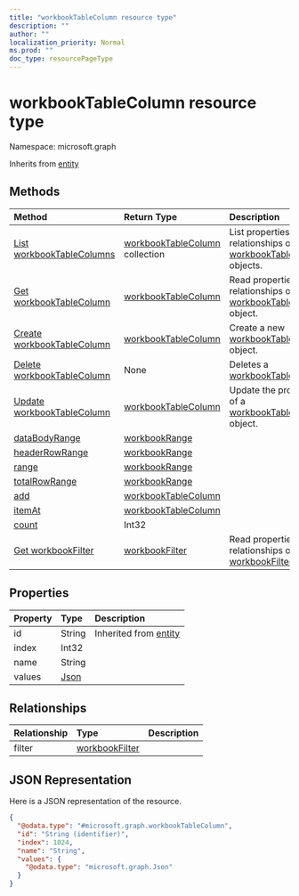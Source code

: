 ```yaml
---
title: "workbookTableColumn resource type"
description: ""
author: ""
localization_priority: Normal
ms.prod: ""
doc_type: resourcePageType
---
```


# workbookTableColumn resource type


Namespace: microsoft.graph




Inherits from [entity](../resources/entity.md)

## Methods
|Method|Return Type|Description|
|:---|:---|:---|
|[List workbookTableColumns](../api/workbooktablecolumn-list.md)|[workbookTableColumn](../resources/workbooktablecolumn.md) collection|List properties and relationships of the [workbookTableColumn](../resources/workbooktablecolumn.md) objects.|
|[Get workbookTableColumn](../api/workbooktablecolumn-get.md)|[workbookTableColumn](../resources/workbooktablecolumn.md)|Read properties and relationships of the [workbookTableColumn](../resources/workbooktablecolumn.md) object.|
|[Create workbookTableColumn](../api/workbooktablecolumn-create.md)|[workbookTableColumn](../resources/workbooktablecolumn.md)|Create a new [workbookTableColumn](../resources/workbooktablecolumn.md) object.|
|[Delete workbookTableColumn](../api/workbooktablecolumn-delete.md)|None|Deletes a [workbookTableColumn](../resources/workbooktablecolumn.md).|
|[Update workbookTableColumn](../api/workbooktablecolumn-update.md)|[workbookTableColumn](../resources/workbooktablecolumn.md)|Update the properties of a [workbookTableColumn](../resources/workbooktablecolumn.md) object.|
|[dataBodyRange](../api/workbooktablecolumn-databodyrange.md)|[workbookRange](../resources/workbookrange.md)||
|[headerRowRange](../api/workbooktablecolumn-headerrowrange.md)|[workbookRange](../resources/workbookrange.md)||
|[range](../api/workbooktablecolumn-range.md)|[workbookRange](../resources/workbookrange.md)||
|[totalRowRange](../api/workbooktablecolumn-totalrowrange.md)|[workbookRange](../resources/workbookrange.md)||
|[add](../api/workbooktablecolumn-add.md)|[workbookTableColumn](../resources/workbooktablecolumn.md)||
|[itemAt](../api/workbooktablecolumn-itemat.md)|[workbookTableColumn](../resources/workbooktablecolumn.md)||
|[count](../api/workbooktablecolumn-count.md)|Int32||
|[Get workbookFilter](../api/workbookfilter-get.md)|[workbookFilter](../resources/workbookfilter.md)|Read properties and relationships of the [workbookFilter](../resources/workbookfilter.md) object.|

## Properties
|Property|Type|Description|
|:---|:---|:---|
|id|String| Inherited from [entity](../resources/entity.md)|
|index|Int32||
|name|String||
|values|[Json](../resources/json.md)||

## Relationships
|Relationship|Type|Description|
|:---|:---|:---|
|filter|[workbookFilter](../resources/workbookfilter.md)||

## JSON Representation
Here is a JSON representation of the resource.
<!-- {
  "blockType": "resource",
  "keyProperty": "id",
  "@odata.type": "microsoft.graph.workbookTableColumn",
  "baseType": "microsoft.graph.entity",
  "openType": false
}
-->
``` json
{
  "@odata.type": "#microsoft.graph.workbookTableColumn",
  "id": "String (identifier)",
  "index": 1024,
  "name": "String",
  "values": {
    "@odata.type": "microsoft.graph.Json"
  }
}
```

